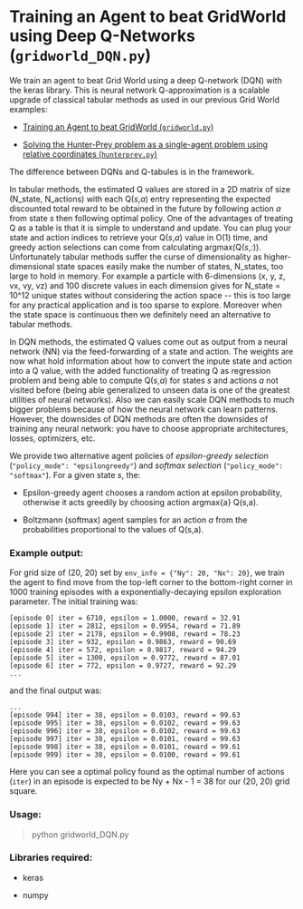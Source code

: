 # Training an Agent to beat GridWorld using Deep Q-Networks (`gridworld_DQN.py`)

We train an agent to beat Grid World using a deep Q-network (DQN) with the keras library. This is neural network Q-approximation is a scalable upgrade of classical tabular methods as used in our previous Grid World examples:

* [Training an Agent to beat GridWorld (`gridworld.py`)](https://github.com/ankonzoid/Deep-Reinforcement-Learning-Tutorials/blob/master/gridworld)

* [Solving the Hunter-Prey problem as a single-agent problem using relative coordinates (`hunterprey.py`)](https://github.com/ankonzoid/Deep-Reinforcement-Learning-Tutorials/blob/master/hunterprey)

The difference between DQNs and Q-tabules is in the framework. 

In tabular methods, the estimated Q values are stored in a 2D matrix of size (N_state, N_actions) with each Q(*s*,*a*) entry representing the expected discounted total reward to be obtained in the future by following action *a* from state *s* then following optimal policy. One of the advantages of treating Q as a table is that it is simple to understand and update. You can plug your state and action indices to retrieve your Q(*s*,*a*) value in O(1) time, and greedy action selections can come from calculating argmax(Q(*s*,:)). Unfortunately tabular methods suffer the curse of dimensionality as higher-dimensional state spaces easily make the number of states, N_states, too large to hold in memory. For example a particle with 6-dimensions (x, y, z, vx, vy, vz) and 100 discrete values in each dimension gives for N_state = 10^12 unique states without considering the action space -- this is too large for any practical application and is too sparse to explore. Moreover when the state space is continuous then we definitely need an alternative to tabular methods.

In DQN methods, the estimated Q values come out as output from a neural network (NN) via the feed-forwarding of a state and action. The weights are now what hold information about how to convert the inpute state and action into a Q value, with the added functionality of treating Q as regression problem and being able to compute Q(*s*,*a*) for states *s* and actions *a* not visited before (being able generalized to unseen data is one of the greatest utilities of neural networks). Also we can easily scale DQN methods to much bigger problems because of how the neural network can learn patterns. However, the downsides of DQN methods are often the downsides of training any neural network: you have to choose appropriate architectures, losses, optimizers, etc.

We provide two alternative agent policies of *epsilon-greedy selection* (`"policy_mode": "epsilongreedy"`) and *softmax selection* (`"policy_mode": "softmax"`). For a given state *s*, the:

* Epsilon-greedy agent chooses a random action at epsilon probability, otherwise it acts greedily by choosing action argmax{a} Q(s,a).

* Boltzmann (softmax) agent samples for an action *a* from the probabilities proportional to the values of Q(s,a). 

### Example output:

For grid size of (20, 20) set by `env_info = {"Ny": 20, "Nx": 20}`, we train the agent to find move from the top-left corner to the bottom-right corner in 1000 training episodes with a exponentially-decaying epsilon exploration parameter. The initial training was:
```
[episode 0] iter = 6710, epsilon = 1.0000, reward = 32.91
[episode 1] iter = 2812, epsilon = 0.9954, reward = 71.89
[episode 2] iter = 2178, epsilon = 0.9908, reward = 78.23
[episode 3] iter = 932, epsilon = 0.9863, reward = 90.69
[episode 4] iter = 572, epsilon = 0.9817, reward = 94.29
[episode 5] iter = 1300, epsilon = 0.9772, reward = 87.01
[episode 6] iter = 772, epsilon = 0.9727, reward = 92.29
...
```

and the final output was:

```
...
[episode 994] iter = 38, epsilon = 0.0103, reward = 99.63
[episode 995] iter = 38, epsilon = 0.0102, reward = 99.63
[episode 996] iter = 38, epsilon = 0.0102, reward = 99.63
[episode 997] iter = 38, epsilon = 0.0101, reward = 99.63
[episode 998] iter = 38, epsilon = 0.0101, reward = 99.61
[episode 999] iter = 38, epsilon = 0.0100, reward = 99.61
```

Here you can see a optimal policy found as the optimal number of actions (`iter`) in an episode is expected to be Ny + Nx - 1 = 38 for our (20, 20) grid square.

### Usage:

> python gridworld_DQN.py

### Libraries required:

* keras

* numpy

